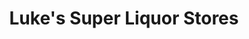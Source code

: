 ---
title: "Luke's Super Liquor Stores"
url: /west-yarmouth/lukes-super-liquor-stores/
shop: alcohol
---